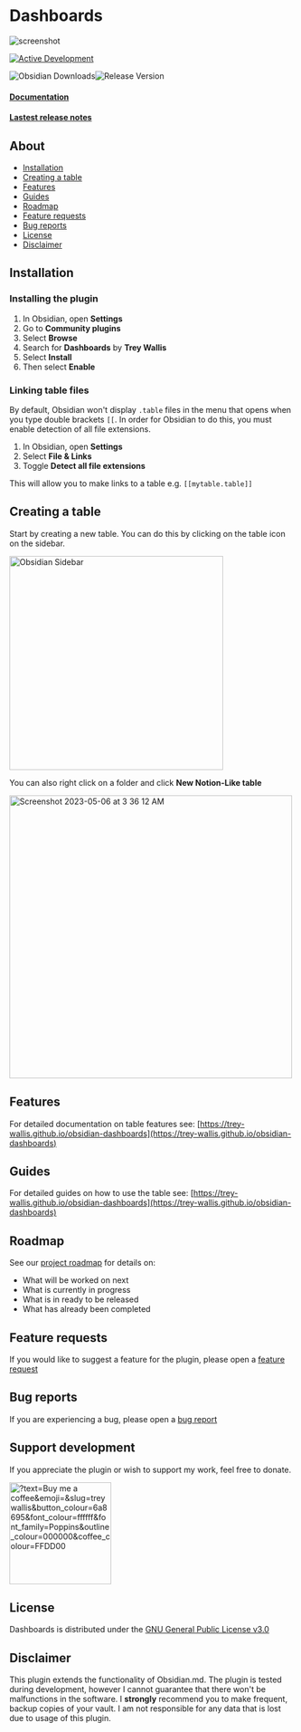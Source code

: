 # Dashboards

<img alt="screenshot" src="https://github.com/trey-wallis/obsidian-dashboards/assets/40307803/b2bb3513-df52-4d97-8a42-c699bb2bddf1">

[![Active Development](https://img.shields.io/badge/Maintenance%20Level-Actively%20Developed-brightgreen.svg)](https://gist.github.com/cheerfulstoic/d107229326a01ff0f333a1d3476e068d)

![Obsidian Downloads](https://img.shields.io/badge/dynamic/json?logo=obsidian&color=%23483699&label=downloads&query=%24%5B%22notion-like-tables%22%5D.downloads&url=https%3A%2F%2Fraw.githubusercontent.com%2Fobsidianmd%2Fobsidian-releases%2Fmaster%2Fcommunity-plugin-stats.json)![Release Version](https://img.shields.io/github/v/release/trey-wallis/obsidian-notion-like-tables)

#### [Documentation](https://trey-wallis.github.io/obsidian-dashboards)

#### [Lastest release notes](https://github.com/trey-wallis/obsidian-dashboards/releases/tag/6.18.0)

## About

-   [Installation](#installation)
-   [Creating a table](#creating-a-table)
-   [Features](#features)
-   [Guides](#guides)
-   [Roadmap](#roadmap)
-   [Feature requests](#feature-requests)
-   [Bug reports](#bug-reports)
-   [License](#license)
-   [Disclaimer](#disclaimer)

## Installation

### Installing the plugin

1. In Obsidian, open **Settings**
2. Go to **Community plugins**
3. Select **Browse**
4. Search for **Dashboards** by **Trey Wallis**
5. Select **Install**
6. Then select **Enable**

### Linking table files

By default, Obsidian won't display `.table` files in the menu that opens when you type double brackets `[[`. In order for Obsidian to do this, you must enable detection of all file extensions.

1. In Obsidian, open **Settings**
2. Select **File & Links**
3. Toggle **Detect all file extensions**

This will allow you to make links to a table e.g. `[[mytable.table]]`

## Creating a table

Start by creating a new table. You can do this by clicking on the table icon on the sidebar.

<img width="378" alt="Obsidian Sidebar" src="https://user-images.githubusercontent.com/40307803/233815916-c2c43dc6-5a99-4810-901a-d1e3cce97be0.png">

You can also right click on a folder and click **New Notion-Like table**

<img width="500" alt="Screenshot 2023-05-06 at 3 36 12 AM" src="https://user-images.githubusercontent.com/40307803/236616281-51fdab3e-fb43-4d5b-a33d-86141ab192b7.png">

## Features

For detailed documentation on table features see: [https://trey-wallis.github.io/obsidian-dashboards](https://trey-wallis.github.io/obsidian-dashboards)

## Guides

For detailed guides on how to use the table see: [https://trey-wallis.github.io/obsidian-dashboards](https://trey-wallis.github.io/obsidian-dashboards)

## Roadmap

See our [project roadmap](https://github.com/users/trey-wallis/projects/2) for details on:

-   What will be worked on next
-   What is currently in progress
-   What is in ready to be released
-   What has already been completed

## Feature requests

If you would like to suggest a feature for the plugin, please open a [feature request](https://github.com/trey-wallis/obsidian-dashboards/issues/new/choose)

## Bug reports

If you are experiencing a bug, please open a [bug report](https://github.com/trey-wallis/obsidian-dashboards/issues/new/choose)

## Support development

If you appreciate the plugin or wish to support my work, feel free to donate.

<a href="https://buymeacoffee.com/treywallis" target="_blank" rel="noopener">
<img width="180px" src="https://img.buymeacoffee.com/button-api/?text=Buy me a coffee&amp;emoji=&amp;slug=treywallis&amp;button_colour=6a8695&amp;font_colour=ffffff&amp;font_family=Poppins&amp;outline_colour=000000&amp;coffee_colour=FFDD00" referrerpolicy="no-referrer" alt="?text=Buy me a coffee&amp;emoji=&amp;slug=treywallis&amp;button_colour=6a8695&amp;font_colour=ffffff&amp;font_family=Poppins&amp;outline_colour=000000&amp;coffee_colour=FFDD00"></a>
<br/>

## License

Dashboards is distributed under the [GNU General Public License v3.0](https://github.com/trey-wallis/obsidian-dashboards/blob/master/LICENSE)

## Disclaimer

This plugin extends the functionality of Obsidian.md. The plugin is tested during development, however I cannot guarantee that there won't be malfunctions in the software. I **strongly** recommend you to make frequent, backup copies of your vault. I am not responsible for any data that is lost due to usage of this plugin.
